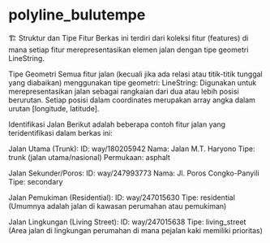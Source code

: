 # polyline_bulutempe
🏗️ Struktur dan Tipe Fitur
Berkas ini terdiri dari koleksi fitur (features) di mana setiap fitur merepresentasikan elemen jalan dengan tipe geometri LineString.

Tipe Geometri
Semua fitur jalan (kecuali jika ada relasi atau titik-titik tunggal yang diabaikan) menggunakan tipe geometri:
LineString: Digunakan untuk merepresentasikan jalan sebagai rangkaian dari dua atau lebih posisi berurutan.
Setiap posisi dalam coordinates merupakan array angka dalam urutan [longitude, latitude].

Identifikasi Jalan
Berikut adalah beberapa contoh fitur jalan yang teridentifikasi dalam berkas ini:

Jalan Utama (Trunk):
ID: way/180205942 
Nama: Jalan M.T. Haryono 
Tipe: trunk (jalan utama/nasional) 
Permukaan: asphalt 

Jalan Sekunder/Poros:
ID: way/247993773 
Nama: Jl. Poros Congko-Panyili 
Tipe: secondary 

Jalan Pemukiman (Residential):
ID: way/247015630 
Tipe: residential  (Umumnya adalah jalan di kawasan perumahan atau pemukiman)

Jalan Lingkungan (Living Street):
ID: way/247015638 
Tipe: living_street  (Area jalan di lingkungan perumahan di mana pejalan kaki memiliki prioritas)
